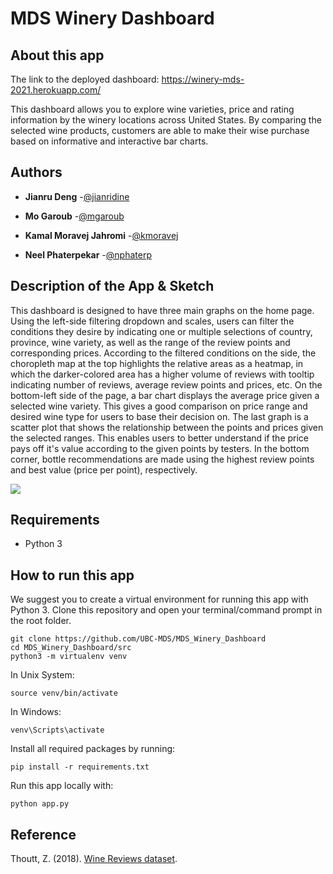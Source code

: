 # MDS Winery Dashboard

## About this app

The link to the deployed dashboard:
https://winery-mds-2021.herokuapp.com/

This dashboard allows you to explore wine varieties, price and rating information by the winery locations across United States. By comparing the selected wine products, customers are able to make their wise purchase based on informative and interactive bar charts.


## Authors

* **Jianru Deng** -[@jianridine](https://github.com/jianridine)

* **Mo Garoub** -[@mgaroub](https://github.com/mgaroub)

* **Kamal Moravej Jahromi** -[@kmoravej](https://github.com/kmoravej)

* **Neel Phaterpekar** -[@nphaterp](https://github.com/nphaterp)

## Description of the App & Sketch

This dashboard is designed to have three main graphs on the home page. Using the left-side filtering dropdown and scales, users can filter the conditions they desire by indicating one or multiple selections of country, province, wine variety, as well as the range of the review points and corresponding prices. According to the filtered conditions on the side, the choropleth map at the top highlights the relative areas as a heatmap, in which the darker-colored area has a higher volume of reviews with tooltip indicating number of reviews, average review points and prices, etc. On the bottom-left side of the page, a bar chart displays the average price given a selected wine variety. This gives a good comparison on price range and desired wine type for users to base their decision on. The last graph is a scatter plot that shows the relationship between the points and prices given the selected ranges. This  enables users to better understand if the price pays off it's value according to the given points by testers. In the bottom corner, bottle recommendations are made using the highest review points and best value (price per point), respectively.


![](https://media.giphy.com/media/v0C45RM0xAzD1n3Ei8/giphy.gif)


## Requirements
- Python 3

## How to run this app
We suggest you to create a virtual environment for running this app with Python 3. Clone this repository and open your terminal/command prompt in the root folder.<br>

```
git clone https://github.com/UBC-MDS/MDS_Winery_Dashboard
cd MDS_Winery_Dashboard/src
python3 -m virtualenv venv

```


In Unix System:
```
source venv/bin/activate
```

In Windows:

```
venv\Scripts\activate
```

Install all required packages by running:

```
pip install -r requirements.txt
```


Run this app locally with:<br>
```
python app.py
```

## Reference
Thoutt, Z. (2018). [Wine Reviews dataset](https://www.kaggle.com/zynicide/wine-reviews/data).
